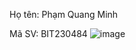 Họ tên: Phạm Quang Minh


Mã SV: BIT230484
![image](https://github.com/user-attachments/assets/d2520370-9b4c-45ef-88d8-e002d5b2a44d)
